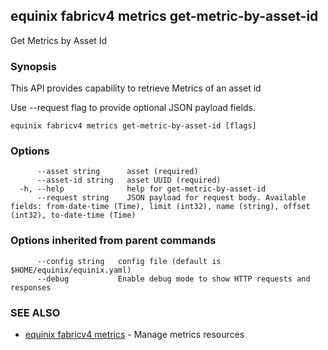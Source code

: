## equinix fabricv4 metrics get-metric-by-asset-id

Get Metrics by Asset Id

### Synopsis

This API provides capability to retrieve Metrics of an asset id

Use --request flag to provide optional JSON payload fields.

```
equinix fabricv4 metrics get-metric-by-asset-id [flags]
```

### Options

```
      --asset string      asset (required)
      --asset-id string   asset UUID (required)
  -h, --help              help for get-metric-by-asset-id
      --request string    JSON payload for request body. Available fields: from-date-time (Time), limit (int32), name (string), offset (int32), to-date-time (Time)
```

### Options inherited from parent commands

```
      --config string   config file (default is $HOME/equinix/equinix.yaml)
      --debug           Enable debug mode to show HTTP requests and responses
```

### SEE ALSO

* [equinix fabricv4 metrics](equinix_fabricv4_metrics.md)	 - Manage metrics resources

